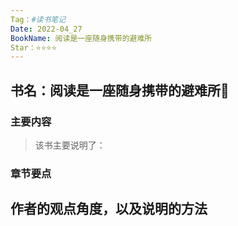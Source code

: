 ```yaml
---
Tag：#读书笔记
Date: 2022-04_27 
BookName: 阅读是一座随身携带的避难所
Star：⭐⭐⭐⭐
---
```


## 书名：阅读是一座随身携带的避难所📖

### 主要内容
> 该书主要说明了：


### 章节要点
**作者的观点角度，以及说明的方法**
-




